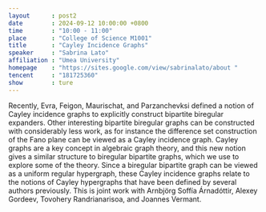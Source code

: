 ```yaml
---
layout      : post2
date        : 2024-09-12 10:00:00 +0800
time        : "10:00 - 11:00"
place       : "College of Science M1001"
title       : "Cayley Incidence Graphs"
speaker     : "Sabrina Lato"
affiliation : "Umea University"
homepage    : "https://sites.google.com/view/sabrinalato/about "
tencent     : "181725360"
show        : ture
--- 
```

Recently, Evra, Feigon, Maurischat, and Parzanchevksi defined a notion of Cayley incidence graphs to explicitly construct bipartite biregular expanders. Other interesting bipartite biregular graphs can be constructed with considerably less work, as for instance the difference set construction of the Fano plane can be viewed as a Cayley incidence graph. Cayley graphs are a key concept in algebraic graph theory, and this new notion gives a similar structure to biregular bipartite graphs, which we use to explore some of the theory. Since a biregular bipartite graph can be viewed as a uniform regular hypergraph, these Cayley incidence graphs relate to the notions of Cayley hypergraphs that have been defined by several authors previously. This is joint work with Arnbjörg Soffía Árnadóttir, Alexey Gordeev, Tovohery Randrianarisoa, and Joannes Vermant.
